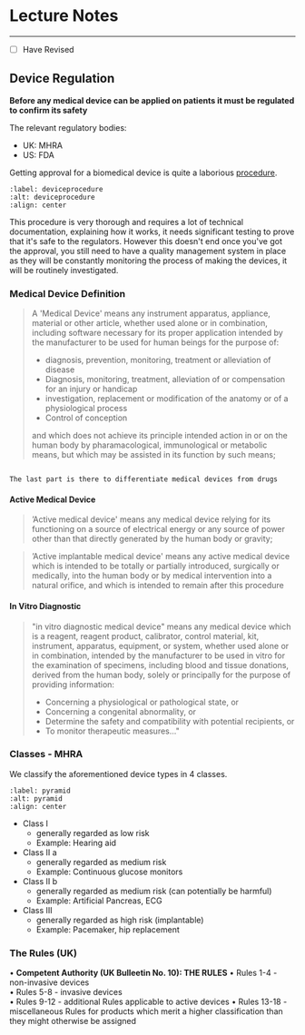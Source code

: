 # Lecture Notes

---

- [ ] Have Revised

## Device Regulation

**Before any medical device can be applied on patients it must be regulated to confirm its safety**

The relevant regulatory bodies:

* UK: MHRA
* US: FDA

Getting approval for a biomedical device is quite a laborious [procedure](#deviceprocedure).

```{figure} ..\Images\L12\deviceprocedure.png
:label: deviceprocedure
:alt: deviceprocedure
:align: center
```

This procedure is very thorough and requires a lot of technical documentation, explaining how it works, it needs significant testing to prove that it's safe to the regulators. However this doesn't end once you've got the approval, you still need to have a quality management system in place as they will be constantly monitoring the process of making the devices, it will be routinely investigated.

### Medical Device Definition

> A 'Medical Device' means any instrument apparatus, appliance, material or other article, whether used alone or in combination, including software necessary for its proper application intended by the manufacturer to be used for human beings for the purpose of:
> * diagnosis, prevention, monitoring, treatment or alleviation of disease
> * Diagnosis, monitoring, treatment, alleviation of or compensation for an injury or handicap
> * investigation, replacement or modification of the anatomy or of a physiological process
> * Control of conception
>
> and which does not achieve its principle intended action in or on the human body by pharamacological, immunological or metabolic means, but which may be assisted in its function by such means;

```{note} Note!

The last part is there to differentiate medical devices from drugs

```

#### Active Medical Device

> ’Active medical device' means	any	medical	device relying for its functioning on a	source of electrical energy	or any source of power other than that directly	generated by the human body	or gravity;

> ’Active implantable medical device' means	any	active medical device which is intended to be totally or partially introduced, surgically or medically, into the human body or by medical intervention into a natural orifice, and which is intended to remain after this procedure

#### In Vitro Diagnostic

> "in vitro diagnostic medical device" means any medical device which is a reagent, reagent product, calibrator, control material, kit, instrument, apparatus, equipment, or system, whether used alone or in combination, intended by the manufacturer to be used in vitro for the examination of specimens, including blood and tissue donations, derived from the human body, solely or principally for the purpose of providing information:
> * Concerning a physiological or pathological state, or
> * Concerning a congenital abnormality, or
> * Determine the safety and compatibility with potential recipients, or
> * To monitor therapeutic measures..."

### Classes - MHRA

We classify the aforementioned device types in 4 classes.

```{figure} ..\Images\L12\pyramid.png
:label: pyramid
:alt: pyramid
:align: center
```

* Class	I	
    * generally	regarded as	low	risk		
    * Example:	Hearing	aid
* Class	II	a	
    * generally	regarded	as	medium	risk		
    * Example:	Continuous	glucose	monitors
* Class	II	b	
    * generally	regarded as	medium risk	(can potentially be harmful)	
    * Example:	Artificial	Pancreas, ECG
* Class	III	
    * generally	regarded as	high risk (implantable)	
    * Example:	Pacemaker, hip replacement

### The Rules (UK)

• **Competent	Authority	(UK	Bulleetin No. 10):	THE	RULES**
• Rules	1-4	- non-invasive devices	
• Rules	5-8	- invasive devices	
• Rules	9-12 - additional Rules	applicable	to	active	devices	
• Rules	13-18 -	miscellaneous Rules	for	products which merit a higher classification than they might otherwise be assigned